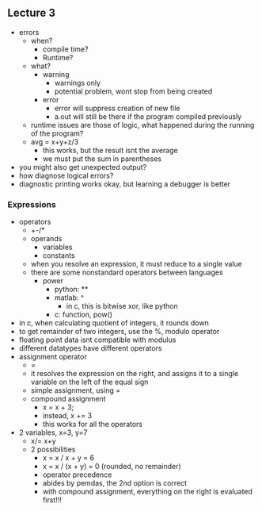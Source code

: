 ## Lecture 3
* errors
  * when?
    * compile time?
    * Runtime?
  * what?
    * warning
      * warnings only
      * potential problem, wont stop from being created
    * error
      * error will suppress creation of new file
      * a.out will still be there if the program compiled previously
  * runtime issues are those of logic, what happened during the running of the program?
  * avg = x+y+z/3
    * this works, but the result isnt the average
    * we must put the sum in parentheses
* you might also get unexpected output?
* how diagnose logical errors?
* diagnostic printing works okay, but learning a debugger is better

### Expressions
* operators
  * +-/*
  * operands 
    * variables
    * constants
  * when you resolve an expression, it must reduce to a single value
  * there are some nonstandard operators between languages
    * power
      * python: **
      * matlab: ^
        * in c, this is bitwise xor, like python
      * c: function, pow()
* in c, when calculating quotient of integers, it rounds down
* to get remainder of two integers, use the %, modulo operator
* floating point data isnt compatible with modulus
* different datatypes have different operators
* assignment operator
  * =
  * it resolves the expression on the right, and assigns it to a single variable on the left of the equal sign
  * simple assignment, using =
  * compound assignment
    * x = x + 3;
    * instead, x += 3
    * this works for all the operators
* 2 variables, x=3, y=7
  * x/= x+y
  * 2 possibilities
    * x = x / x + y = 6
    * x = x / (x + y) = 0 (rounded, no remainder)
    * operator precedence
    * abides by pemdas, the 2nd option is correct
    * with compound assignment, everything on the right is evaluated first!!!